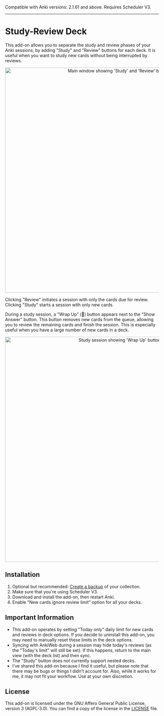 Compatible with Anki versions: 2.1.61 and above. Requires Scheduler V3.

---

# Study-Review Deck

This add-on allows you to separate the study and review phases of your Anki sessions, by adding "Study" and "Review" buttons for each deck. It is useful when you want to study new cards without being interrupted by reviews.

<p align="center">
  <img width="735" alt="Main window showing 'Study' and 'Review' buttons" src="https://github.com/toiglak/study-review-deck-buttons/assets/37531387/10916f28-1c3a-4cda-80a2-caebb9b64867">
</p>

Clicking "Review" initiates a session with only the cards due for review. \
Clicking "Study" starts a session with only new cards.

During a study session, a "Wrap Up" (🏁) button appears next to the "Show Answer" button. This button removes new cards from the queue, allowing you to review the remaining cards and finish the session. This is especially useful when you have a large number of new cards in a deck.

<p align="center">
  <img width="735" alt="Study session showing 'Wrap Up' button" src="https://github.com/toiglak/study-review-deck-buttons/assets/37531387/628d7c0d-2bff-4a31-813a-8577bf0a34bf">  
</p>

## Installation

1. Optional but recommended: [Create a backup](https://docs.ankiweb.net/backups.html#manual-colpkg-backups) of your collection.
2. Make sure that you're using Scheduler V3.
3. Download and install the add-on, then restart Anki.
4. Enable "New cards ignore review limit" option for all your decks.

## Important Information

- This add-on operates by setting "Today only" daily limit for new cards and reviews in deck options. If you decide to uninstall this add-on, you may need to manually reset these limits in the deck options.
- Syncing with AnkiWeb during a session may hide today's reviews (as the "Today's limit" will still be set). If this happens, return to the main view (with the deck list) and then sync.
- The "Study" button does not currently support nested decks.
- I've shared this add-on because I find it useful, but please note that there may be bugs or things I didn't account for. Also, while it works for me, it may not fit your workflow. Use at your own discretion.

## License

This add-on is licensed under the GNU Affero General Public License, version 3 (AGPL-3.0). You can find a copy of the license in the [LICENSE](LICENSE) file.
